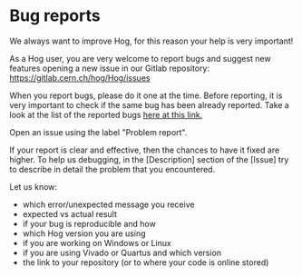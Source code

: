 # Bug reports

We always want to improve Hog, for this reason your help is very important!

As a Hog user, you are very welcome to report bugs and suggest new features opening a new issue in our Gitlab repository: https://gitlab.cern.ch/hog/Hog/issues

When you report bugs, please do it one at the time. Before reporting, it is very important to check if the same bug has been already reported. Take a look at the list of the reported bugs [here at this link.](https://gitlab.cern.ch/hog/Hog/-/issues?scope=all&utf8=%E2%9C%93&state=opened&label_name[]=Problem%20Report)

Open an issue using the label "Problem report". 

If your report is clear and effective, then the chances to have it fixed are higher.
To help us debugging, in the [Description] section of the [Issue] try to describe in detail the problem that you encountered.

Let us know: 

- which error/unexpected message you receive
- expected vs actual result
- if your bug is reproducible and how
- which Hog version you are using
- if you are working on Windows or Linux
- if you are using Vivado or Quartus and which version
- the link to your repository (or to where your code is online stored)

